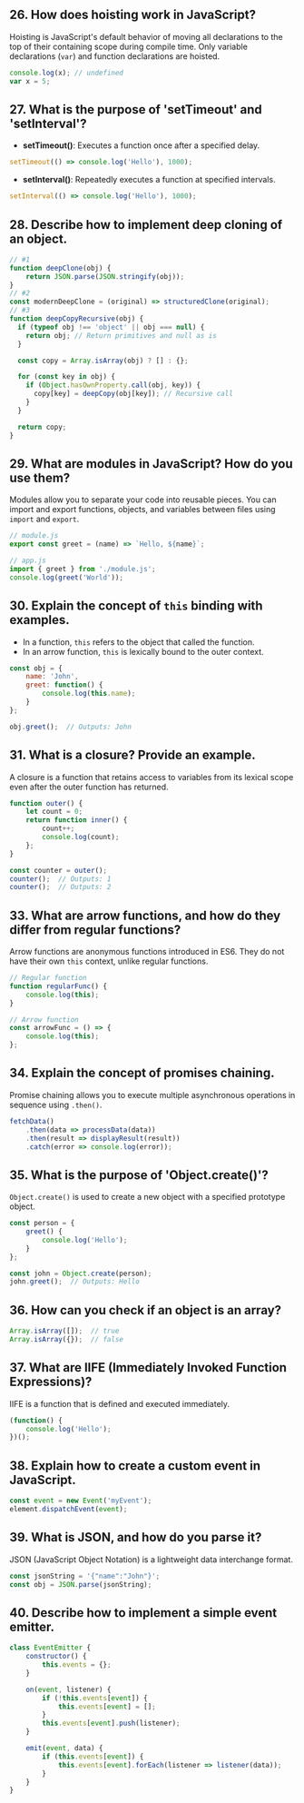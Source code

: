 
## 26. How does hoisting work in JavaScript?
Hoisting is JavaScript's default behavior of moving all declarations to the top of their containing scope during compile time. Only variable declarations (`var`) and function declarations are hoisted.

```javascript
console.log(x); // undefined
var x = 5;
```

## 27. What is the purpose of 'setTimeout' and 'setInterval'?
- **setTimeout()**: Executes a function once after a specified delay.
```javascript
setTimeout(() => console.log('Hello'), 1000);
```
- **setInterval()**: Repeatedly executes a function at specified intervals.
```javascript
setInterval(() => console.log('Hello'), 1000);
```

## 28. Describe how to implement deep cloning of an object.
```javascript
// #1
function deepClone(obj) {
    return JSON.parse(JSON.stringify(obj));
}
// #2
const modernDeepClone = (original) => structuredClone(original);
// #3
function deepCopyRecursive(obj) {
  if (typeof obj !== 'object' || obj === null) {
    return obj; // Return primitives and null as is
  }

  const copy = Array.isArray(obj) ? [] : {};

  for (const key in obj) {
    if (Object.hasOwnProperty.call(obj, key)) {
      copy[key] = deepCopy(obj[key]); // Recursive call
    }
  }

  return copy;
}
```

## 29. What are modules in JavaScript? How do you use them?
Modules allow you to separate your code into reusable pieces. You can import and export functions, objects, and variables between files using `import` and `export`.

```javascript
// module.js
export const greet = (name) => `Hello, ${name}`;

// app.js
import { greet } from './module.js';
console.log(greet('World'));
```

## 30. Explain the concept of `this` binding with examples.
- In a function, `this` refers to the object that called the function.
- In an arrow function, `this` is lexically bound to the outer context.

```javascript
const obj = {
    name: 'John',
    greet: function() {
        console.log(this.name);
    }
};

obj.greet();  // Outputs: John
```

## 31. What is a closure? Provide an example.
A closure is a function that retains access to variables from its lexical scope even after the outer function has returned.
```javascript
function outer() {
    let count = 0;
    return function inner() {
        count++;
        console.log(count);
    };
}

const counter = outer();
counter();  // Outputs: 1
counter();  // Outputs: 2
```

## 33. What are arrow functions, and how do they differ from regular functions?
Arrow functions are anonymous functions introduced in ES6. They do not have their own `this` context, unlike regular functions.
```javascript
// Regular function
function regularFunc() {
    console.log(this);
}

// Arrow function
const arrowFunc = () => {
    console.log(this);
};
```

## 34. Explain the concept of promises chaining.
Promise chaining allows you to execute multiple asynchronous operations in sequence using `.then()`.

```javascript
fetchData()
    .then(data => processData(data))
    .then(result => displayResult(result))
    .catch(error => console.log(error));
```

## 35. What is the purpose of 'Object.create()'?
`Object.create()` is used to create a new object with a specified prototype object.
```javascript
const person = {
    greet() {
        console.log('Hello');
    }
};

const john = Object.create(person);
john.greet();  // Outputs: Hello
```

## 36. How can you check if an object is an array?
```javascript
Array.isArray([]);  // true
Array.isArray({});  // false
```

## 37. What are IIFE (Immediately Invoked Function Expressions)?
IIFE is a function that is defined and executed immediately.
```javascript
(function() {
    console.log('Hello');
})();
```

## 38. Explain how to create a custom event in JavaScript.
```javascript
const event = new Event('myEvent');
element.dispatchEvent(event);
```

## 39. What is JSON, and how do you parse it?
JSON (JavaScript Object Notation) is a lightweight data interchange format.
```javascript
const jsonString = '{"name":"John"}';
const obj = JSON.parse(jsonString);
```

## 40. Describe how to implement a simple event emitter.
```javascript
class EventEmitter {
    constructor() {
        this.events = {};
    }

    on(event, listener) {
        if (!this.events[event]) {
            this.events[event] = [];
        }
        this.events[event].push(listener);
    }

    emit(event, data) {
        if (this.events[event]) {
            this.events[event].forEach(listener => listener(data));
        }
    }
}
```
